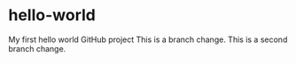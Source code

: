 # hello-world
My first hello world GitHub project
This is a branch change.
This is a second branch change.
